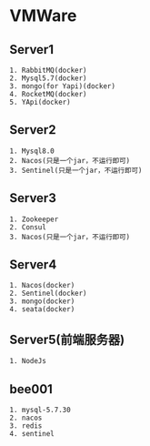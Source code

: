 # VMWare
## Server1
    1. RabbitMQ(docker)
    2. Mysql5.7(docker)
    3. mongo(for Yapi)(docker)
    4. RocketMQ(docker)
    5. YApi(docker)
## Server2
    1. Mysql8.0
    2. Nacos(只是一个jar，不运行即可)
    3. Sentinel(只是一个jar，不运行即可)
## Server3
    1. Zookeeper
    2. Consul
    3. Nacos(只是一个jar，不运行即可)

## Server4
    1. Nacos(docker)
    2. Sentinel(docker)
    3. mongo(docker)
    4. seata(docker)

## Server5(前端服务器)
    1. NodeJs


## bee001
    1. mysql-5.7.30
    2. nacos
    3. redis
    4. sentinel
